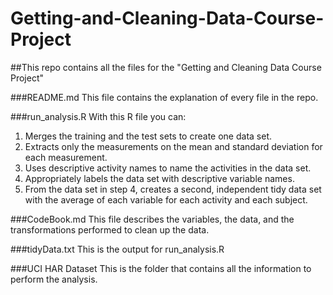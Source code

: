 # Getting-and-Cleaning-Data-Course-Project

##This repo contains all the files for the "Getting and Cleaning Data Course Project"

###README.md
This file contains the explanation of every file in the repo.

###run_analysis.R
With this R file you can:
1. Merges the training and the test sets to create one data set.
2. Extracts only the measurements on the mean and standard deviation for each measurement.
3. Uses descriptive activity names to name the activities in the data set.
4. Appropriately labels the data set with descriptive variable names.
5. From the data set in step 4, creates a second, independent tidy data set with the average of each variable for each activity and each subject.

###CodeBook.md
This file describes the variables, the data, and the transformations performed to clean up the data.

###tidyData.txt
This is the output for run_analysis.R

###UCI HAR Dataset
This is the folder that contains all the information to perform the analysis.